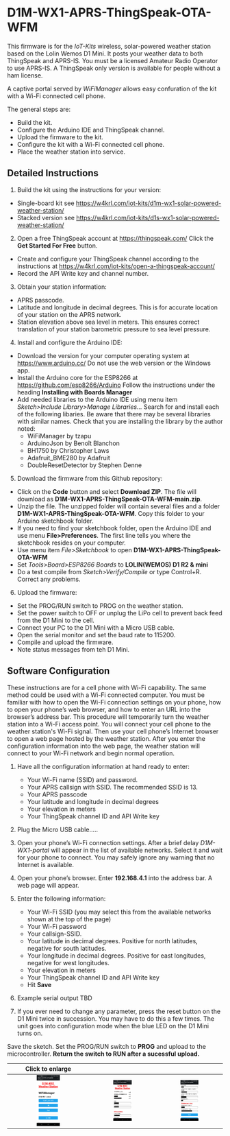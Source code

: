 # D1M-WX1-APRS-ThingSpeak-OTA-WFM

This firmware is for the *IoT-Kits* wireless, solar-powered weather station based on the Lolin Wemos D1 Mini. It posts your weather data to both ThingSpeak and APRS-IS. You must be a licensed Amateur Radio Operator to use APRS-IS. A ThingSpeak only version is available for people without a ham license.

A captive portal served by *WiFiManager* allows easy confuration of the kit with a Wi-Fi connected cell phone. 

The general steps are:
- Build the kit.
- Configure the Arduino IDE and ThingSpeak channel.
- Upload the firmware to the kit.
- Configure the kit with a Wi-Fi connected cell phone.
- Place the weather station into service.

## Detailed Instructions
1. Build the kit using the instructions for your version:
 - Single-board kit see https://w4krl.com/iot-kits/d1m-wx1-solar-powered-weather-station/
 - Stacked version see https://w4krl.com/iot-kits/d1s-wx1-solar-powered-weather-station/
2. Open a free ThingSpeak account at https://thingspeak.com/ Click the **Get Started For Free** button.
- Create and configure your ThingSpeak channel according to the instructions at https://w4krl.com/iot-kits/open-a-thingspeak-account/
- Record the API Write key and channel number.
3. Obtain your station information:
- APRS passcode.
- Latitude and longitude in decimal degrees. This is for accurate location of your station on the APRS network.
- Station elevation above sea level in meters. This ensures correct translation of your station barometric pressure to sea level pressure.
4. Install and configure the Arduino IDE:
- Download the version for your computer operating system at https://www.arduino.cc/ Do not use the web version or the Windows app.
- Install the Arduino core for the ESP8266 at https://github.com/esp8266/Arduino Follow the instructions under the heading **Installing with Boards Manager**
- Add needed libraries to the Arduino IDE using menu item *Sketch>Include Library>Manage Libraries...* Search for and install each of the following libaries. Be aware that there may be several libraries with similar names. Check that you are installing the library by the author noted:
  - WiFiManager by tzapu
  - ArduinoJson by Benoît Blanchon
  - BH1750 by Christopher Laws
  - Adafruit_BME280 by Adafruit
  - DoubleResetDetector by Stephen Denne
5. Download the firmware from this Github repository:
- Click on the **Code** button and select **Download ZIP**. The file will download as **D1M-WX1-APRS-ThingSpeak-OTA-WFM-main.zip**. 
- Unzip the file. The unzipped folder will contain several files and a folder **D1M-WX1-APRS-ThingSpeak-OTA-WFM**. Copy this folder to your Arduino sketchbook folder.
- If you need to find your sketchbook folder, open the Arduino IDE and use menu **File>Preferences**. The first line tells you where the sketchbook resides on your computer.
- Use menu item *File>Sketchbook* to open **D1M-WX1-APRS-ThingSpeak-OTA-WFM**
- Set *Tools>Board>ESP8266 Boards* to **LOLIN(WEMOS) D1 R2 & mini**
- Do a test compile from *Sketch>Verify/Compile* or type Control+R. Correct any problems.
6. Upload the firmware:
  - Set the PROG/RUN switch to PROG on the weather station. 
  - Set the power switch to OFF or unplug the LiPo cell to prevent back feed from the D1 Mini to the cell. 
  - Connect your PC to the D1 Mini with a Micro USB cable.
  - Open the serial monitor and set the baud rate to 115200.
  - Compile and upload the firmware.
  - Note status messages from teh D1 Mini.

## Software Configuration
These instructions are for a cell phone with Wi-Fi capability. The same method could be used with a Wi-Fi connected computer. 
You must be familiar with how to open the Wi-Fi connection settings on your phone, how to open your phone’s web browser, and how to enter an URL into the browser’s address bar.
This procedure will temporarily turn the weather station into a Wi-Fi access point. You will connect your cell phone to the weather station's Wi-Fi signal. Then use your cell phone’s Internet browser to open a web page hosted by the weather station. After you enter the configuration information into the web page, the weather station will connect to your Wi-Fi network and begin normal operation.  

1.	Have all the configuration information at hand ready to enter:  
    *	Your Wi-Fi name (SSID) and password.
    *	Your APRS callsign with SSID. The recommended SSID is 13.
    *	Your APRS passcode
    *	Your latitude and longitude in decimal degrees
    *	Your elevation in meters
    *	Your ThingSpeak channel ID and API Write key
2.	Plug the Micro USB cable.....
3.	Open your phone’s Wi-Fi connection settings. After a brief delay *D1M-WX1-portal* will appear in the list of available networks. Select it and wait for your phone to connect. You may safely ignore any warning that no Internet is available.
4.	Open your phone’s browser. Enter **192.168.4.1** into the address bar. A web page will appear.
5.	Enter the following information:  
    * Your Wi-Fi SSID (you may select this from the available networks shown at the top of the page)
    *	Your Wi-Fi password
    *	Your callsign-SSID. 
    * Your latitude in decimal degrees. Positive for north latitudes, negative for south latitudes.
    *	Your longitude in decimal degrees. Positive for east longitudes, negative for west longitudes.
    *	Your elevation in meters
    *	Your ThingSpeak channel ID and API Write key
    *	Hit **Save**

6. Example serial output TBD
7.	If you ever need to change any parameter, press the reset button on the D1 Mini twice in succession. You may have to do this a few times. The unit goes into configuration mode when the blue LED on the D1 Mini turns on.

Save the sketch. Set the PROG/RUN switch to **PROG** and upload to the microcontroller. **Return the switch to RUN after a sucessful upload.**

| Click to enlarge  |  |  |
|:----:|:----:|:----:|
|<img src="/images/CaptivePortalLogin.jpg" width="30%"/> | <img src="/images/CaptivePortalTopjpg.jpg" width="30%"/> | <img src="/images/CaptivePortalLower.jpg" width="30%"/>|  
